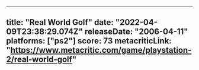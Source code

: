 
---
title: "Real World Golf"
date: "2022-04-09T23:38:29.074Z"
releaseDate: "2006-04-11"
platforms: ["ps2"]
score: 73
metacriticLink: "https://www.metacritic.com/game/playstation-2/real-world-golf"
---
